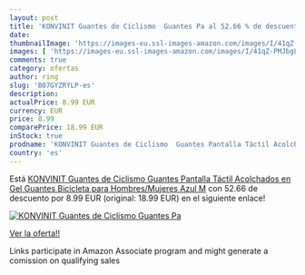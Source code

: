 ```yaml
---
layout: post
title: 'KONVINIT Guantes de Ciclismo  Guantes Pa al 52.66 % de descuento'
date: 
thumbnailImage: 'https://images-eu.ssl-images-amazon.com/images/I/41qZ-PMJbgL._SL200_.jpg'
images: [ 'https://images-eu.ssl-images-amazon.com/images/I/41qZ-PMJbgL._SL200_.jpg' ]
comments: true
category: ofertas
author: ring
slug: 'B07GYZRYLP-es'
description:
actualPrice: 8.99 EUR
currency: EUR
price: 8.99
comparePrice: 18.99 EUR
inStock: true
prodname: 'KONVINIT Guantes de Ciclismo  Guantes Pantalla Táctil Acolchados en Gel Guantes Bicicleta para Hombres/Mujeres Azul M'
country: 'es'
---
```


Está [KONVINIT Guantes de Ciclismo  Guantes Pantalla Táctil Acolchados en Gel Guantes Bicicleta para Hombres/Mujeres Azul M](https://www.amazon.es/dp/B07GYZRYLP/?tag=tolees-21) con 52.66 de descuento por 8.99 EUR (original: 18.99 EUR) en el siguiente enlace!

[![KONVINIT Guantes de Ciclismo  Guantes Pa](https://images-eu.ssl-images-amazon.com/images/I/41qZ-PMJbgL._SL200_.jpg)](https://www.amazon.es/dp/B07GYZRYLP/?tag=tolees-21)

[Ver la oferta!!](https://www.amazon.es/dp/B07GYZRYLP/?tag=tolees-21)

Links participate in Amazon Associate program and might generate a comission on qualifying sales


